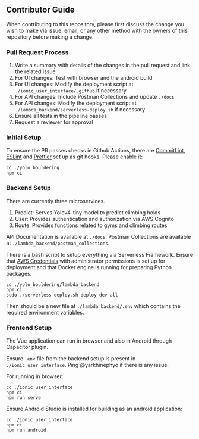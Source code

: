 Contributor Guide
---
When contributing to this repository, please first discuss the change you wish to make via issue, email, or any other method with the owners of this repository before making a change. 

### Pull Request Process

1. Write a summary with details of the changes in the pull request and link the related issue
2. For UI changes: Test with browser and the android build
3. For UI changes: Modify the deployment script at `./ionic_user_interface/.github` if necessary
4. For API changes: Include Postman Collections and update `./docs`
5. For API changes: Modify the deployment script at `./lambda_backend/serverless-deploy.sh` if necessary
6. Ensure all tests in the pipeline passes
7. Request a reviewer for approval

### Initial Setup
To ensure the PR passes checks in Github Actions, there are [CommitLint](https://github.com/conventional-changelog/commitlint), [ESLint](https://eslint.org/) and [Prettier](https://prettier.io/) set up as git hooks. Please enable it:
```
cd ./yolo_bouldering
npm ci
```

### Backend Setup
There are currently three microservices.
1. Predict: Serves  Yolov4-tiny model to predict climbing holds
2. User: Provides authentication and authorization via AWS Cognito
3. Route: Provides functions related to gyms and climbing routes

API Documentation is available at `./docs`. Postman Collections are available at `./lambda_backend/postman_collections`.

There is a bash script to setup everything via Serverless Framework. Ensure that [AWS Credentials](https://docs.aws.amazon.com/sdk-for-java/v1/developer-guide/setup-credentials.html) with administrator permissions is set up for deployment and that Docker engine is running for preparing Python packages.
```
cd ./yolo_bouldering/lambda_backend
npm ci
sudo ./serverless-deploy.sh deploy dev all
```
Then should be a new file at `./lambda_backend/.env` which contains the required environment variables.

### Frontend Setup
The Vue application can run in browser and also in Android through Capacitor plugin.

Ensure `.env` file from the backend setup is present in `./ionic_user_interface`. Ping @yarkhinephyo if there is any issue.

For running in browser:
```
cd ./ionic_user_interface
npm ci
npm run serve
```

Ensure Android Studio is installed for building as an android application:
```
cd ./ionic_user_interface
npm ci
npm run android
```